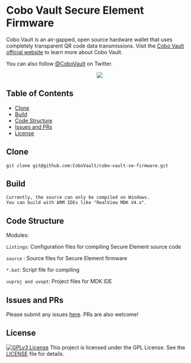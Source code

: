 # Cobo Vault Secure Element Firmware

Cobo Vault is an air-gapped, open source hardware wallet that uses completely transparent QR code data transmissions. Visit the [Cobo Vault official website]( https://cobo.com/hardware-wallet/cobo-vault)  to learn more about Cobo Vault.

You can also follow [@CoboVault](https://twitter.com/CoboVault) on Twitter.

<div align=center><img src="https://cobo.com/_next/static/images/intro-2b5b0b44cc64639df4fcdd9ccc46fd4b.png"/></div>

## Table of Contents

- [Clone](#clone)
- [Build](#build)
- [Code Structure](#code-Structure)
- [Issues and PRs](#issues-and-prs)
- [License](#license)

## Clone

    git clone git@github.com:CoboVault/cobo-vault-se-firmware.git

## Build
    Currently, the source can only be compiled on Windows.
    You can build with ARM IDEs like "RealView MDK V4.x".    

## Code Structure
Modules:

`Listings`: Configuration files for compiling Secure Element source code

`source` : Source files for Secure Element firmware

`*.bat`: Script file for compiling

`uvproj and uvopt`: Project files for MDK IDE

## Issues and PRs
Please submit any issues  [here](https://github.com/CoboVault/cobo-vault-SE-firmware/issues). PRs are also welcome!

## License
[![GPLv3 License](https://img.shields.io/badge/License-GPL%20v3-green.svg)](https://opensource.org/licenses/)
This project is licensed under the GPL License. See the [LICENSE](LICENSE) file for details.
